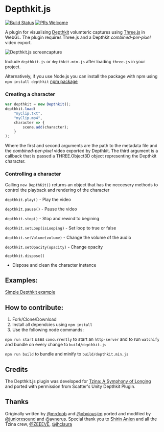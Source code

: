 # Depthkit.js
[![Build Status](https://travis-ci.org/juniorxsound/DepthKit.js.svg?branch=master)](https://travis-ci.org/juniorxsound/DepthKit.js)                [![PRs Welcome](https://img.shields.io/badge/PRs-welcome-brightgreen.svg?style=flat-square)](http://makeapullrequest.com)

A plugin for visualising [Depthkit](http://www.depthkit.tv/) volumteric captures using [Three.js](https://github.com/mrdoob/three.js) in WebGL. The plugin requires Three.js and a Depthkit *combined-per-pixel* video export.

![Depthkit.js screencapture](https://raw.githubusercontent.com/ScatterCo/DepthKit.js/master/assets/gh/banner.gif)

Include ```depthkit.js``` or ```depthkit.min.js``` after loading ```three.js``` in your project.

Alternatively, if you use Node.js you can install the package with npm using ```npm install depthkit``` [npm package](https://www.npmjs.com/package/depthkit)

### Creating a character
```JavaScript
var depthkit = new Depthkit();
depthkit.load(
	"myClip.txt",
	"myClip.mp4",
	character => {
		scene.add(character);
	}
);
```
Where the first and second arguments are the path to the metadata file and the *combined-per-pixel* video exported by Depthkit.
The third argument is a callback that is passed a THREE.Object3D object representing the Depthkit character.

### Controlling a character
Calling ```new DepthKit()``` returns an object that has the neccesery methods to control the playback and rendering of the character

```depthkit.play()``` - Play the video

```depthkit.pause()``` - Pause the video

```depthkit.stop()``` - Stop and rewind to begining

```depthkit.setLoop(isLooping)``` - Set loop to true or false

```depthkit.setVolume(volume)``` - Change the volume of the audio

```depthkit.setOpacity(opacity)``` - Change opacity

```depthkit.dispose()```
- Dispose and clean the character instance

## Examples:
[Simple Depthkit example](https://juniorxsound.github.io/DepthKit.js/examples/simple.html)

## How to contribute:
1. Fork/Clone/Download
1. Install all dependcies using ```npm install```
1. Use the following node commands:

```npm run start``` uses ```concurrently``` to start an ```http-server``` and to run ```watchify``` and bundle on every change to ```build/depthkit.js```

```npm run build``` to bundle and minify to ```build/depthkit.min.js```

## Credits
The Depthkit.js plugin was developed for [Tzina: A Symphony of Longing](https://tzina.space) and ported with permission from Scatter's Unity Depthkit Plugin.

## Thanks

Originally written by [@mrdoob](https://github.com/mrdoob) and [@obviousjim](https://github.com/obviousjim) ported and modified by [@juniorxsound](https://github.com/juniorxsound) and [@avnerus](https://github.com/Avnerus). Special thank you to [Shirin Anlen](https://www.shirin.works/) and all the Tzina crew, [@ZEEEVE](https://github.com/zivschneider), [@jhclaura](https://github.com/jhclaura)
